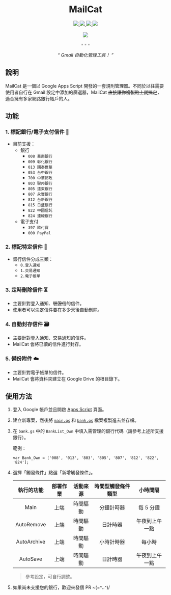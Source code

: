 <div align="center">
  <h1>MailCat</h1>
  
  <a href="https://github.com/HeiTang/MailCat/blob/main/LICENSE">
    <img src="https://img.shields.io/github/license/HeiTang/MailCat?color=orange">
  </a>
  <a href="https://github.com/HeiTang/MailCat/releases">
    <img src="https://img.shields.io/github/v/release/HeiTang/MailCat?color=brightgreen">
  </a>
  <a href="https://github.com/HeiTang/MailCat">
    <img src="https://img.shields.io/github/repo-size/HeiTang/MailCat">
  </a>
  <a href="https://github.com/HeiTang/MailCat">
    <img src="https://img.shields.io/github/stars/HeiTang/MailCat?color=ff69b4">
  </a>
  <br><br>
  <img src="https://raw.githubusercontent.com/HeiTang/MailCat/main/demo/page.png">
  <p>- - -</p>
  <p><i>“ Gmail 自動化管理工具！ ”</i></p>
</div>

## 說明

MailCat 是一個以 Google Apps Script 開發的一套規則管理器。不同於以往需要使用者自行在 Gmail 設定中添加的篩選器，MailCat ~~直接讓你複製貼上就搞定~~，適合擁有多家網路銀行帳戶的人。

## 功能
### 1. 標記銀行/電子支付信件 🔖
- 目前支援：
  - 銀行
    - `008 華南銀行`  
    - `009 彰化銀行`
    - `013 國泰世華`
    - `053 台中銀行`
    - `700 中華郵政`
    - `803 聯邦銀行`
    - `805 遠東銀行`
    - `807 永豐銀行`
    - `812 台新銀行`
    - `815 日盛銀行`
    - `822 中國信託`
    - `824 連線銀行`
  - 電子支付
    - `397 歐付寶`
    - `000 PayPal`

### 2. 標記特定信件 🔖
- 銀行信件分成三類：
    - `0.登入通知`
    - `1.交易通知`
    - `2.電子帳單`

### 3. 定時刪除信件 ⏳
- 主要針對登入通知、~~驗證信~~的信件。
- 使用者可以決定信件要在多少天後自動刪除。

### 4. 自動封存信件 🗃️
- 主要針對登入通知、交易通知的信件。
- MailCat 會將已讀的信件進行封存。

### 5. 備份附件 ☁️
- 主要針對電子帳單的信件。
- MailCat 會將資料夾建立在 Google Drive 的根目錄下。

## 使用方法

1. 登入 Google 帳戶並且開啟 [Apps Script](https://script.google.com/home/start) 頁面。 

2. 建立新專案，然後將 [`main.gs`](https://github.com/HeiTang/MailCat/blob/main/main.gs) 和 [`bank.gs`](https://github.com/HeiTang/MailCat/blob/main/bank.gs) 檔案複製進去並存檔。

3. 在 `bank.gs` 中的 `BankList_Own` 中填入需管理的銀行代碼（請參考上述所支援銀行）。

   範例：
    
    ```
    var Bank_Own = ['008', '013', '803', '805', '807', '812', '822', '824'];
    ```
    
4. 選擇「觸發條件」點選「新增觸發條件」。

    | 執行的功能 | 部署作業 | 活動來源 | 時間型觸發條件類型 | 小時間隔 | 
    | :-------------: | :--------------: | :---------: | :----------------: | :--------: |
    | Main        | 上端 | 時間驅動 | 分鐘計時器 | 每 5 分鐘 |
    | AutoRemove  | 上端 | 時間驅動 | 日計時器  | 午夜到上午一點 |
    | AutoArchive | 上端 | 時間驅動 | 小時計時器 | 每小時 |
    | AutoSave    | 上端 | 時間驅動 | 日計時器  | 午夜到上午一點 |
    > 參考設定，可自行調整。

5. 如果尚未支援您的銀行，歡迎來發個 PR ~(=^‥^)/
